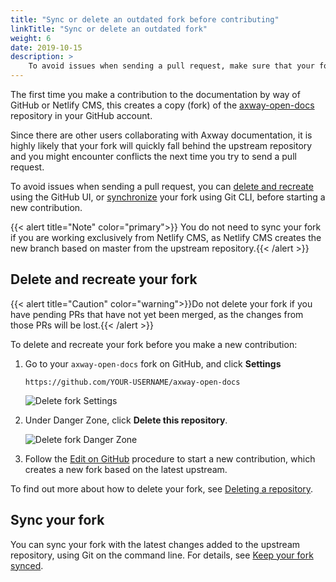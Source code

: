 ```yaml
---
title: "Sync or delete an outdated fork before contributing"
linkTitle: "Sync or delete an outdated fork"
weight: 6
date: 2019-10-15
description: >
    To avoid issues when sending a pull request, make sure that your fork is up to date with the upstream repository before contributing to the documentation.
---
```


The first time you make a contribution to the documentation by way of GitHub or Netlify CMS, this creates a copy (fork) of the [axway-open-docs](https://github.com/Axway/axway-open-docs) repository in your GitHub account.

Since there are other users collaborating with Axway documentation, it is highly likely that your fork will quickly fall behind the upstream repository and you might encounter conflicts the next time you try to send a pull request.

To avoid issues when sending a pull request, you can [delete and recreate](#delete-and-recreate-your-fork) using the GitHub UI, or [synchronize](#sync-your-fork) your fork using Git CLI, before starting a new contribution.

{{< alert title="Note" color="primary">}} You do not need to sync your fork if you are working exclusively from Netlify CMS, as Netlify CMS creates the new branch based on master from the upstream repository.{{< /alert >}}

## Delete and recreate your fork

{{< alert title="Caution" color="warning">}}Do not delete your fork if you have pending PRs that have not yet been merged, as the changes from those PRs will be lost.{{< /alert >}}

To delete and recreate your fork before you make a new contribution:

1. Go to your `axway-open-docs` fork on GitHub, and click **Settings**

    ```
    https://github.com/YOUR-USERNAME/axway-open-docs
    ```

    ![Delete fork Settings](/Images/contributing/deletefork_settings.png)

2. Under Danger Zone, click **Delete this repository**.

    ![Delete fork Danger Zone](/Images/contributing/deletefork_dangerzone.png)

3. Follow the [Edit on GitHub](/docs/contribution_guidelines/#option-1-edit-on-github) procedure to start a new contribution, which creates a new fork based on the latest upstream.

To find out more about how to delete your fork, see [Deleting a repository](https://help.github.com/en/articles/deleting-a-repository).

## Sync your fork

You can sync your fork with the latest changes added to the upstream repository, using Git on the command line. For details, see [Keep your fork synced](https://help.github.com/en/articles/fork-a-repo#keep-your-fork-synced).
